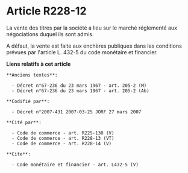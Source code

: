 # Article R228-12

La vente des titres par la société a lieu sur le marché réglementé aux négociations duquel ils sont admis.

A défaut, la vente est faite aux enchères publiques dans les conditions prévues par l'article L. 432-5 du code monétaire et
financier.

**Liens relatifs à cet article**

	**Anciens textes**:

	  - Décret n°67-236 du 23 mars 1967 - art. 205-2 (M)
	  - Décret n°67-236 du 23 mars 1967 - art. 205-2 (Ab)

	**Codifié par**:

	  - Décret n°2007-431 2007-03-25 JORF 27 mars 2007

	**Cité par**:

	  - Code de commerce - art. R225-130 (V)
	  - Code de commerce - art. R228-13 (VT)
	  - Code de commerce - art. R228-14 (V)

	**Cite**:

	  - Code monétaire et financier - art. L432-5 (V)
